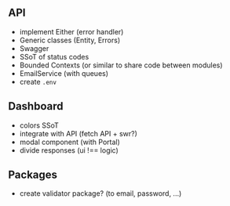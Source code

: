 ## API

- implement Either (error handler)
- Generic classes (Entity, Errors)
- Swagger
- SSoT of status codes
- Bounded Contexts (or similar to share code between modules)
- EmailService (with queues)
- create `.env`

## Dashboard

- colors SSoT
- integrate with API (fetch API + swr?)
- modal component (with Portal)
- divide responses (ui !== logic)

## Packages

- create validator package? (to email, password, ...)
